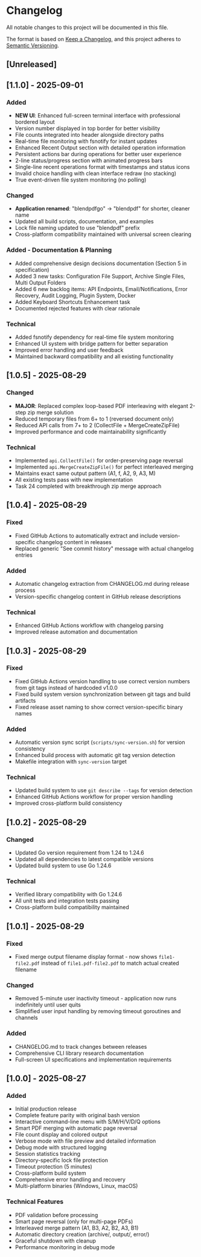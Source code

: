 # Changelog

All notable changes to this project will be documented in this file.

The format is based on [Keep a Changelog](https://keepachangelog.com/en/1.0.0/),
and this project adheres to [Semantic Versioning](https://semver.org/spec/v2.0.0.html).

## [Unreleased]

## [1.1.0] - 2025-09-01

### Added
- **NEW UI**: Enhanced full-screen terminal interface with professional bordered layout
- Version number displayed in top border for better visibility
- File counts integrated into header alongside directory paths
- Real-time file monitoring with fsnotify for instant updates
- Enhanced Recent Output section with detailed operation information
- Persistent actions bar during operations for better user experience
- 2-line status/progress section with animated progress bars
- Single-line recent operations format with timestamps and status icons
- Invalid choice handling with clean interface redraw (no stacking)
- True event-driven file system monitoring (no polling)

### Changed
- **Application renamed**: "blendpdfgo" → "blendpdf" for shorter, cleaner name
- Updated all build scripts, documentation, and examples
- Lock file naming updated to use "blendpdf" prefix
- Cross-platform compatibility maintained with universal screen clearing

### Added - Documentation & Planning
- Added comprehensive design decisions documentation (Section 5 in specification)
- Added 3 new tasks: Configuration File Support, Archive Single Files, Multi Output Folders
- Added 6 new backlog items: API Endpoints, Email/Notifications, Error Recovery, Audit Logging, Plugin System, Docker
- Added Keyboard Shortcuts Enhancement task
- Documented rejected features with clear rationale

### Technical
- Added fsnotify dependency for real-time file system monitoring
- Enhanced UI system with bridge pattern for better separation
- Improved error handling and user feedback
- Maintained backward compatibility and all existing functionality

## [1.0.5] - 2025-08-29

### Changed
- **MAJOR**: Replaced complex loop-based PDF interleaving with elegant 2-step zip merge solution
- Reduced temporary files from 6+ to 1 (reversed document only)
- Reduced API calls from 7+ to 2 (CollectFile + MergeCreateZipFile)
- Improved performance and code maintainability significantly

### Technical
- Implemented `api.CollectFile()` for order-preserving page reversal
- Implemented `api.MergeCreateZipFile()` for perfect interleaved merging
- Maintains exact same output pattern (A1, f, A2, 9, A3, M)
- All existing tests pass with new implementation
- Task 24 completed with breakthrough zip merge approach

## [1.0.4] - 2025-08-29

### Fixed
- Fixed GitHub Actions to automatically extract and include version-specific changelog content in releases
- Replaced generic "See commit history" message with actual changelog entries

### Added
- Automatic changelog extraction from CHANGELOG.md during release process
- Version-specific changelog content in GitHub release descriptions

### Technical
- Enhanced GitHub Actions workflow with changelog parsing
- Improved release automation and documentation

## [1.0.3] - 2025-08-29

### Fixed
- Fixed GitHub Actions version handling to use correct version numbers from git tags instead of hardcoded v1.0.0
- Fixed build system version synchronization between git tags and build artifacts
- Fixed release asset naming to show correct version-specific binary names

### Added
- Automatic version sync script (`scripts/sync-version.sh`) for version consistency
- Enhanced build process with automatic git tag version detection
- Makefile integration with `sync-version` target

### Technical
- Updated build system to use `git describe --tags` for version detection
- Enhanced GitHub Actions workflow for proper version handling
- Improved cross-platform build consistency

## [1.0.2] - 2025-08-29

### Changed
- Updated Go version requirement from 1.24 to 1.24.6
- Updated all dependencies to latest compatible versions
- Updated build system to use Go 1.24.6

### Technical
- Verified library compatibility with Go 1.24.6
- All unit tests and integration tests passing
- Cross-platform build compatibility maintained

## [1.0.1] - 2025-08-29

### Fixed
- Fixed merge output filename display format - now shows `file1-file2.pdf` instead of `file1.pdf-file2.pdf` to match actual created filename

### Changed
- Removed 5-minute user inactivity timeout - application now runs indefinitely until user quits
- Simplified user input handling by removing timeout goroutines and channels

### Added
- CHANGELOG.md to track changes between releases
- Comprehensive CLI library research documentation
- Full-screen UI specifications and implementation requirements

## [1.0.0] - 2025-08-27

### Added
- Initial production release
- Complete feature parity with original bash version
- Interactive command-line menu with S/M/H/V/D/Q options
- Smart PDF merging with automatic page reversal
- File count display and colored output
- Verbose mode with file preview and detailed information
- Debug mode with structured logging
- Session statistics tracking
- Directory-specific lock file protection
- Timeout protection (5 minutes)
- Cross-platform build system
- Comprehensive error handling and recovery
- Multi-platform binaries (Windows, Linux, macOS)

### Technical Features
- PDF validation before processing
- Smart page reversal (only for multi-page PDFs)
- Interleaved merge pattern (A1, B3, A2, B2, A3, B1)
- Automatic directory creation (archive/, output/, error/)
- Graceful shutdown with cleanup
- Performance monitoring in debug mode
